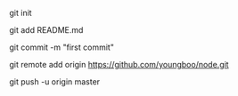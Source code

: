 git init

git add README.md

git commit -m "first commit"

git remote add origin https://github.com/youngboo/node.git

git push -u origin master
